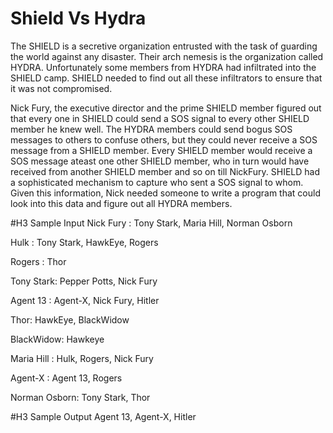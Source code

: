 # Shield Vs Hydra

The SHIELD is a secretive organization entrusted with the task of guarding the world against any disaster. Their arch nemesis is the organization called HYDRA. Unfortunately some members from HYDRA had infiltrated into the SHIELD camp. SHIELD needed to find out all these infiltrators to ensure that it was not compromised.

Nick Fury, the executive director and the prime SHIELD member figured out that every one in SHIELD could send a SOS signal to every other SHIELD member he knew well. The HYDRA members could send bogus SOS messages to others to confuse others, but they could never receive a SOS message from a SHIELD member. Every SHIELD member would receive a SOS message ateast one other SHIELD member, who in turn would have received from another SHIELD member and so on till NickFury. SHIELD had a sophisticated mechanism to capture who sent a SOS signal to whom. Given this information, Nick needed someone to write a program that could look into this data and figure out all HYDRA members.

#H3 Sample Input
Nick Fury : Tony Stark, Maria Hill, Norman Osborn

Hulk : Tony Stark, HawkEye, Rogers

Rogers : Thor

Tony Stark: Pepper Potts, Nick Fury

Agent 13 : Agent-X, Nick Fury, Hitler

Thor: HawkEye, BlackWidow

BlackWidow: Hawkeye

Maria Hill : Hulk, Rogers, Nick Fury

Agent-X : Agent 13, Rogers

Norman Osborn: Tony Stark, Thor


#H3 Sample Output
Agent 13, Agent-X, Hitler
